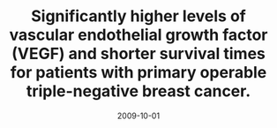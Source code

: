 ---
link: https://dx.doi.org/10.1093/annonc/mdp062
journal: Annals of oncology &#58; official journal of the European Society for Medical Oncology
title: Significantly higher levels of vascular endothelial growth factor (VEGF) and shorter survival times for patients with primary operable triple-negative breast cancer.
date: 2009-10-01
authors: Linderholm, BK, Hellborg, H, Johansson, U, Elmberger, G, Skoog, L, Lehtiö, J, Lewensohn, R
---